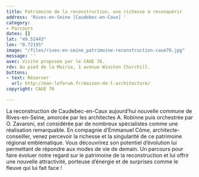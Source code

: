 ```yaml
---
title: Patrimoine de la reconstruction, une richesse à reconquérir
address: 'Rives-en-Seine [Caudebec-en-Caux] '
category:
- Parcours
dates: []
lat: "49.52443"
lon: "0.72195"
image: "/files/rives-en-seine_patrimoine-reconstruction-caue76.jpg"
message: ''
avec: Visite proposée par le CAUE 76.
rdv: Au pied de la Mairie, 1 avenue Winston Churchill.
buttons:
- text: Réserver
  url: http://man-leforum.fr/maison-de-l-architecture/
copyright: CAUE 76

---
```

La reconstruction de Caudebec-en-Caux aujourd’hui nouvelle commune de Rives-en-Seine, amorcée par les architectes A. Robinne puis orchestrée par O. Zavaroni, est considérée par de nombreux spécialistes comme une réalisation remarquable. En compagnie d’Emmanuel Côme, architecte-conseiller, venez percevoir la richesse et la singularité de ce patrimoine régional emblématique. Vous découvrirez son potentiel d’évolution lui permettant de répondre aux modes de vie de demain. Un parcours pour faire évoluer notre regard sur le patrimoine de la reconstruction et lui offrir une nouvelle attractivité, porteuse d’énergie et de surprises comme le fleuve qui lui fait face !